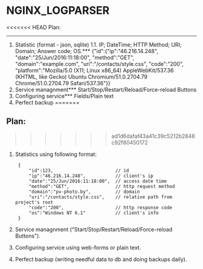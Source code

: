 # NGINX_LOGPARSER

<<<<<<< HEAD
Plan:
***
1. Statistic (format - json, sqlite)
1.1. IP; DateTime; HTTP Method; URI; Domain; Answer code; OS.***
{"id":{"ip":"46.216.14.248", "date":"25/Jun/2016:11:18:00", "method":"GET", "domain":"example.com", "uri":"/contacts/style.css", "code":"200", "platform":"Mozilla/5.0 (X11; Linux x86_64) AppleWebKit/537.36 (KHTML, like Gecko) Ubuntu Chromium/51.0.2704.79 Chrome/51.0.2704.79 Safari/537.36"}}
2. Service managnment***
Start/Stop/Restart/Reload/Force-reload Buttons
3. Configuring service***
Fields/Plain text
4. Perfect backup
=======
## Plan:
>>>>>>> ad1d6dafaf43a41c39c5212b2848c92f80450172

1. Statistics using following format:

        {
            "id":123,                       // id
            "ip":"46.216.14.248",           // client's ip
            "date":"25/Jun/2016:11:18:00",  // access date time
            "method":"GET",                 // http request method
            "domain":"pv-photo.by",         // domain
            "uri":"/contacts/style.css",    // relative path from project's root
            "code":"200",                   // http response code
            "os":"Windows NT 6.1"           // client's info
        }

2. Service managnment ("Start/Stop/Restart/Reload/Force-reload Buttons").

3. Configuring service using web-forms or plain text.

4. Perfect backup (writing needful data to db and doing backups daily).
